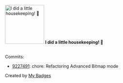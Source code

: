 <img src="https://github.com/my-badges/my-badges/blob/master/src/all-badges/chore-commit/chore-commit.png?raw=true" alt="I did a little housekeeping! 🧹" title="I did a little housekeeping! 🧹" width="128">
<strong>I did a little housekeeping! 🧹</strong>
<br><br>

Commits:

- <a href="https://github.com/andrewjswan/EspHoMaTriXv2/commit/92274919f99d383c30a9a047ee8608cae37acb32">9227491</a>: chore: Refactoring Advanced Bitmap mode


Created by <a href="https://github.com/my-badges/my-badges">My Badges</a>